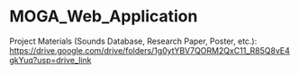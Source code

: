 # MOGA_Web_Application
Project Materials (Sounds Database, Research Paper, Poster, etc.): https://drive.google.com/drive/folders/1g0ytYBV7QORM2QxC11_R85Q8vE4gkYuq?usp=drive_link
